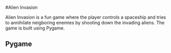 #Alien Invasion

Alien Invasion is a fun game where the player controls a spaceship
and tries to annihilate neigboring enemies by shooting down the invading aliens. 
The game is built using Pygame.

## Pygame




